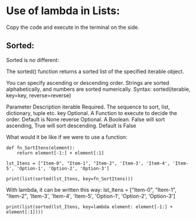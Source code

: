 # Use of lambda in Lists:

Copy the code and execute in the terminal on the side.

## Sorted:

Sorted is no different:

The sorted() function returns a sorted list of the specified iterable object.

You can specify ascending or descending order. Strings are sorted alphabetically, and numbers are sorted numerically.
Syntax:
    sorted(iterable, key=key, reverse=reverse)

Parameter 	Description
iterable 	Required. The sequence to sort, list, dictionary, tuple etc.
key 	    Optional. A Function to execute to decide the order. Default is None
reverse 	Optional. A Boolean. False will sort ascending, True will sort descending. Default is False

What would it be like if we were to use a function:

    def fn_SortItens(element):
        return element[-1:] + element[:1]

    lst_Itens = ["Item-0", "Item-1", "Item-2", 'Item-3', 'Item-4', 'Item-5', 'Option-1', 'Option-2', 'Option-3']

    print(list(sorted(lst_Itens, key=fn_SortItens)))


With lambda, it can be written this way:
    lst_Itens = ["Item-0", "Item-1", "Item-2", 'Item-3', 'Item-4', 'Item-5', 'Option-1', 'Option-2', 'Option-3']

    print(list(sorted(lst_Itens, key=lambda element: element[-1:] + element[:1])))
